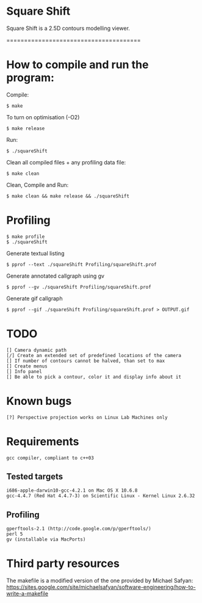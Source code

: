 # Square Shift

Square Shift is a 2.5D contours modelling viewer. 

======================================

# How to compile and run the program:

Compile:

	$ make

To turn on optimisation (-O2)

	$ make release

Run:

	$ ./squareShift

Clean all compiled files + any profiling data file:

	$ make clean

Clean, Compile and Run:

	$ make clean && make release && ./squareShift

# Profiling

	$ make profile
	$ ./squareShift

Generate textual listing

	$ pprof --text ./squareShift Profiling/squareShift.prof

Generate annotated callgraph using gv

	$ pprof --gv ./squareShift Profiling/squareShift.prof

Generate gif callgraph
	
	$ pprof --gif ./squareShift Profiling/squareShift.prof > OUTPUT.gif


# TODO

	[] Camera dynamic path
	[/] Create an extended set of predefined locations of the camera
	[] If number of contours cannot be halved, than set to max
	[] Create menus
	[] Info panel
	[] Be able to pick a contour, color it and display info about it

# Known bugs

	[?] Perspective projection works on Linux Lab Machines only

# Requirements

	gcc compiler, compliant to c++03

## Tested targets
	i686-apple-darwin10-gcc-4.2.1 on Mac OS X 10.6.8
	gcc-4.4.7 (Red Hat 4.4.7-3) on Scientific Linux - Kernel Linux 2.6.32

## Profiling

	gperftools-2.1 (http://code.google.com/p/gperftools/)
	perl 5
	gv (installable via MacPorts)


# Third party resources

The makefile is a modified version of the one provided by Michael Safyan:
	https://sites.google.com/site/michaelsafyan/software-engineering/how-to-write-a-makefile
